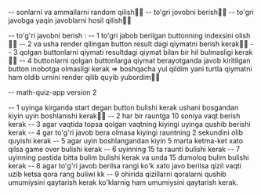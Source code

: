 -- sonlarni va ammallarni random qilish👍🏿
-- to'gri jovobni berish👍🏿
-- to'gri javobga yaqin javoblarni hosil qilish👍🏿

-- to'g'ri javobni berish :
-- 1 to'gri jabob berilgan buttonning indexsini olish👍🏿
-- 2 va usha render qilingan button result dagi qiymatni berish kerak👍🏿
-- 3 qolgan buttonlarni qiymati resultdagi qiymat bilan bir hil bulmasligi kerak👍🏿
-- 4 buttonlarni qolgan buttonlarga qiymat berayotganda javob kiritilgan button inobotga olmasligi kerak => boshqacha yul qildim yani turtla qiymatni ham oldib urnini render qilib quyib yubordim👍🏿

-- math-quiz-app version 2

-- 1 uyinga kirganda start degan button bulishi kerak ushani bosgandan kiyin uyin boshlanishi kerak👍🏿
-- 2 har bir rauntga 10 soniya vaqt berish kerak
-- 3 agar vaqtida topsa qolgan vaqtning kiyingi uyinga qushib berishi kerak
-- 4 gar to'g'ri javob bera olmasa kiyingi rauntning 2 sekundini olib quyishi kerak
-- 5 agar uyin boshlangandan kiyin 5 marta ketma-ket xato qilsa game over bulishi kerak
-- 6 uyinning 15 ta raunti bulishi kerak
-- 7 uyinning pastida bitta bulim bulishi kerak va unda 15 dumoloq bulim bulishi kerak
-- 8 agar to'g'ri javob berilsa rangi ko'k xato javo berilsa qizil vaqti uzib ketsa qora rang buliwi kk
-- 9 ohirida qizillarni qoralarni qushib umumiysini qaytarish kerak ko'klarnig ham umumiysini qaytarish kerak.


